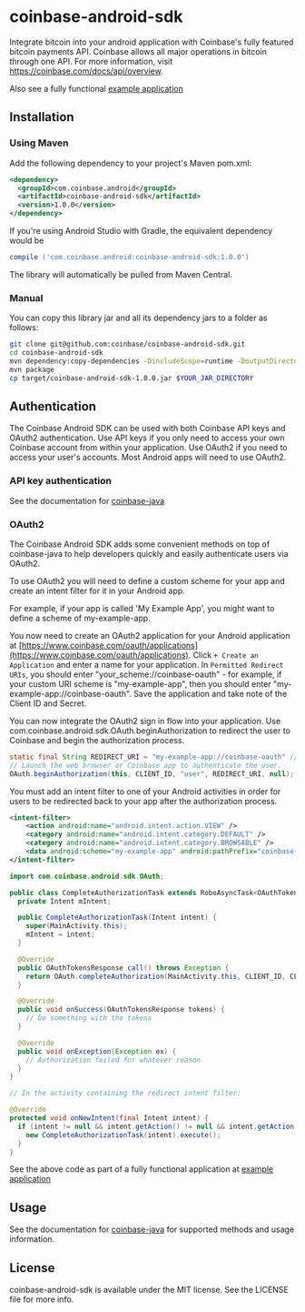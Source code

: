 # coinbase-android-sdk

Integrate bitcoin into your android application with Coinbase's fully featured bitcoin payments API. Coinbase allows all major operations in bitcoin through one API. For more information, visit https://coinbase.com/docs/api/overview.

Also see a fully functional [example application](https://github.com/coinbase/coinbase-android-sdk-example)

## Installation

### Using Maven

Add the following dependency to your project's Maven pom.xml:

```xml
<dependency>
  <groupId>com.coinbase.android</groupId>
  <artifactId>coinbase-android-sdk</artifactId>
  <version>1.0.0</version>
</dependency>
```

If you're using Android Studio with Gradle, the equivalent dependency would be

```gradle
compile ('com.coinbase.android:coinbase-android-sdk:1.0.0')
```

The library will automatically be pulled from Maven Central.

### Manual

You can copy this library jar and all its dependency jars to a folder as follows:

```bash
git clone git@github.com:coinbase/coinbase-android-sdk.git
cd coinbase-android-sdk
mvn dependency:copy-dependencies -DincludeScope=runtime -DoutputDirectory=$YOUR_JAR_DIRECTORY
mvn package
cp target/coinbase-android-sdk-1.0.0.jar $YOUR_JAR_DIRECTORY
```

## Authentication

The Coinbase Android SDK can be used with both Coinbase API keys and OAuth2 authentication. Use API keys if you only need to access your own Coinbase account from within your application. Use OAuth2 if you need to access your user's accounts. Most Android apps will need to use OAuth2.

### API key authentication

See the documentation for [coinbase-java](https://github.com/coinbase/coinbase-java)

### OAuth2

The Coinbase Android SDK adds some convenient methods on top of coinbase-java to help developers quickly and easily authenticate users via OAuth2.

To use OAuth2 you will need to define a custom scheme for your app and create an intent filter for it in your Android app.

For example, if your app is called 'My Example App', you might want to define a scheme of my-example-app.

You now need to create an OAuth2 application for your Android application at [https://www.coinbase.com/oauth/applications](https://www.coinbase.com/oauth/applications). Click `+ Create an Application` and enter a name for your application. In `Permitted Redirect URIs`, you should enter "your_scheme://coinbase-oauth" - for example, if your custom URI scheme is "my-example-app", then you should enter "my-example-app://coinbase-oauth". Save the application and take note of the Client ID and Secret.

You can now integrate the OAuth2 sign in flow into your application. Use com.coinbase.android.sdk.OAuth.beginAuthorization to redirect the user to Coinbase and begin the authorization process.

```java
static final String REDIRECT_URI = "my-example-app://coinbase-oauth" // Must be the same as entered into 'Create Application' above.
// Launch the web browser or Coinbase app to authenticate the user.
OAuth.beginAuthorization(this, CLIENT_ID, "user", REDIRECT_URI, null);
```

You must add an intent filter to one of your Android activities in order for users to be redirected back to your app after the authorization process.

```xml
<intent-filter>
    <action android:name="android.intent.action.VIEW" />
    <category android:name="android.intent.category.DEFAULT" />
    <category android:name="android.intent.category.BROWSABLE" />
    <data android:scheme="my-example-app" android:pathPrefix="coinbase-oauth" />
</intent-filter>
```

```java
import com.coinbase.android.sdk.OAuth;

public class CompleteAuthorizationTask extends RoboAsyncTask<OAuthTokensResponse> {
  private Intent mIntent;

  public CompleteAuthorizationTask(Intent intent) {
    super(MainActivity.this);
    mIntent = intent;
  }

  @Override
  public OAuthTokensResponse call() throws Exception {
    return OAuth.completeAuthorization(MainActivity.this, CLIENT_ID, CLIENT_SECRET, mIntent.getData());
  }

  @Override
  public void onSuccess(OAuthTokensResponse tokens) {
    // Do something with the tokens
  }

  @Override
  public void onException(Exception ex) {
    // Authorization failed for whatever reason
  }
}

// In the activity containing the redirect intent filter:

@Override
protected void onNewIntent(final Intent intent) {
  if (intent != null && intent.getAction() != null && intent.getAction().equals("android.intent.action.VIEW")) {
    new CompleteAuthorizationTask(intent).execute();
  }
}
```

See the above code as part of a fully functional application at [example application](https://github.com/coinbase/coinbase-android-sdk-example)

## Usage

See the documentation for [coinbase-java](https://github.com/coinbase/coinbase-java) for supported methods and usage information.

## License

coinbase-android-sdk is available under the MIT license. See the LICENSE file for more info.

